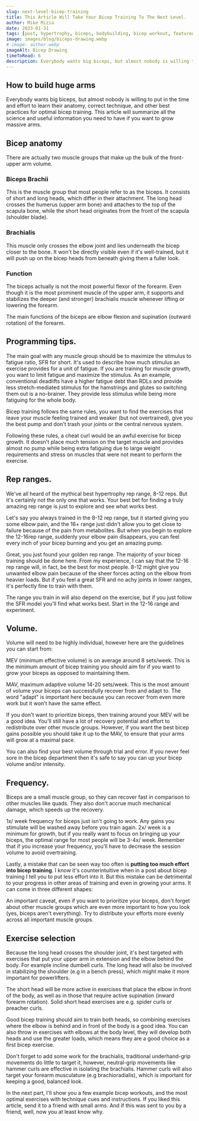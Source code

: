 ```yaml
---
slug: next-level-bicep-training
title: This Article Will Take Your Bicep Training To The Next Level.
author: Mike Mizia
date: 2023-01-31
tags: [post, hypertrophy, biceps, bodybuilding, bicep workout, featured]
image: images/blog/biceps-drawing.webp
# image: author.webp
imageAlt: Bicep Drawing
timeToRead: 6
description: Everybody wants big biceps, but almost nobody is willing to put in the time and effort to learn their anatomy, correct technique, and other best practices for optimal bicep training.
---
```


## How to build huge arms

Everybody wants big biceps, but almost nobody is willing to put in the time and effort to learn their anatomy, correct technique, and other best practices for optimal bicep training. This article will summarize all the science and useful information you need to have if you want to grow massive arms.

## Bicep anatomy

There are actually two muscle groups that make up the bulk of the front-upper arm volume.

### Biceps Brachii

This is the muscle group that most people refer to as the biceps. It consists of short and long heads, which differ in their attachment. The long head crosses the humerus (upper arm bone) and attaches to the top of the scapula bone, while the short head originates from the front of the scapula (shoulder blade).

### Brachialis

This muscle only crosses the elbow joint and lies underneath the bicep closer to the bone. It won't be directly visible even if it's well-trained, but it will push up on the bicep heads from beneath giving them a fuller look.

### Function

The biceps actually is not the most powerful flexor of the forearm. Even though it is the most prominent muscle of the upper arm, it supports and stabilizes the deeper (and stronger) brachialis muscle whenever lifting or lowering the forearm.

The main functions of the biceps are elbow flexion and supination (outward rotation) of the forearm.

## Programming tips.

The main goal with any muscle group should be to maximize the stimulus to fatigue ratio, SFR for short. It's used to describe how much stimulus an exercise provides for a unit of fatigue. If you are training for muscle growth, you want to limit fatigue and maximize the stimulus. As an example, conventional deadlifts have a higher fatigue debt than RDLs and provide less stretch-mediated stimulus for the hamstrings and glutes so switching them out is a no-brainer. They provide less stimulus while being more fatiguing for the whole body.

Bicep training follows the same rules, you want to find the exercises that leave your muscle feeling trained and weaker (but not overtrained), give you the best pump and don't trash your joints or the central nervous system.

Following these rules, a cheat curl would be an awful exercise for bicep growth. It doesn't place much tension on the target muscle and provides almost no pump while being extra fatiguing due to large weight requirements and stress on muscles that were not meant to perform the exercise.

## Rep ranges.

We've all heard of the mythical best hypertrophy rep range, 8-12 reps. But it's certainly not the only one that works. Your best bet for finding a truly amazing rep range is just to explore and see what works best.

Let's say you always trained in the 8-12 rep range, but it started giving you some elbow pain, and the 16+ range just didn't allow you to get close to failure because of the pain from metabolites. But when you begin to explore the 12-16rep range, suddenly your elbow pain disappears, you can feel every inch of your bicep burning and you get an amazing pump.

Great, you just found your golden rep range. The majority of your bicep training should be done here. From my experience, I can say that the 12-16 rep range will, in fact, be the best for most people. 8-12 might give you unwanted elbow pain because of the sheer forces acting on the elbow from heavier loads. But if you feel a great SFR and no achy joints in lower ranges, it's perfectly fine to train with them.

The range you train in will also depend on the exercise, but if you just follow the SFR model you'll find what works best. Start in the 12-16 range and experiment.

## Volume.

Volume will need to be highly individual, however here are the guidelines you can start from:

MEV (minimum effective volume) is on average around 8 sets/week. This is the minimum amount of bicep training you should aim for if you want to grow your biceps as opposed to maintaining them.

MAV, maximum adaptive volume 14-20 sets/week. This is the most amount of volume your biceps can successfully recover from and adapt to. The word "adapt" is important here because you can recover from even more work but it won't have the same effect.

If you don't want to prioritize biceps, then training around your MEV will be a good idea. You'll still have a lot of recovery potential and effort to redistribute over other muscle groups. However, if you want the best bicep gains possible you should take it up to the MAV, to ensure that your arms will grow at a maximal pace.

You can also find your best volume through trial and error. If you never feel sore in the bicep department then it's safe to say you can up your bicep volume and/or intensity.

## Frequency.

Biceps are a small muscle group, so they can recover fast in comparison to other muscles like quads. They also don't accrue much mechanical damage, which speeds up the recovery.

1x/ week frequency for biceps just isn't going to work. Any gains you stimulate will be washed away before you train again. 2x/ week is a minimum for growth, but if you really want to focus on bringing up your biceps, the optimal range for most people will be 3-4x/ week. Remember that if you increase your frequency, you'll have to decrease the session volume to avoid overtraining.

Lastly, a mistake that can be seen way too often is **putting too much effort into bicep training**. I know it's counterintuitive when in a post about bicep training I tell you to put less effort into it. But this mistake can be detrimental to your progress in other areas of training and even in growing your arms. It can come in three different shapes:

An important caveat, even if you want to prioritize your biceps, don't forget about other muscle groups which are even more important to how you look (yes, biceps aren't everything). Try to distribute your efforts more evenly across all important muscle groups.

## Exercise selection

Because the long head crosses the shoulder joint, it's best targeted with exercises that put your upper arm in extension and the elbow behind the body. For example incline dumbell curls. The long head will also be involved in stabilizing the shoulder (e.g in a bench press), which might make it more important for powerlifters.

The short head will be more active in exercises that place the elbow in front of the body, as well as in those that require active supination (inward forearm rotation). Solid short head exercises are e.g. spider curls or preacher curls.

Good bicep training should aim to train both heads, so combining exercises where the elbow is behind and in front of the body is a good idea. You can also throw in exercises with elbows at the body level, they will develop both heads and use the greater loads, which means they are a good choice as a first bicep exercise.

Don't forget to add some work for the brachialis, traditional underhand-grip movements do little to target it, however, neutral-grip movements like hammer curls are effective in isolating the brachialis. Hammer curls will also target your forearm musculature (e.g brachioradialis), which is important for keeping a good, balanced look.

In the next part, I'll show you a few example bicep workouts, and the most optimal exercises with technique cues and instructions. If you liked this article, send it to a friend with small arms. And if this was sent to you by a friend, well, now you at least know why.
